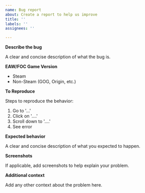 ```yaml
---
name: Bug report
about: Create a report to help us improve
title: ''
labels: ''
assignees: ''

---
```


**Describe the bug**

A clear and concise description of what the bug is.

**EAW/FOC Game Version**
- Steam
- Non-Steam (GOG, Origin, etc.)

**To Reproduce**

Steps to reproduce the behavior:
1. Go to '...'
2. Click on '....'
3. Scroll down to '....'
4. See error

**Expected behavior**

A clear and concise description of what you expected to happen.

**Screenshots**

If applicable, add screenshots to help explain your problem.

**Additional context**

Add any other context about the problem here.
